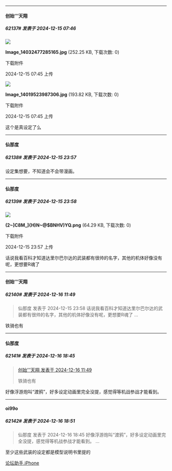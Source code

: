 ﻿
*****

####  创始’’’天翔  
##### 62137#       发表于 2024-12-15 07:46

<img src="https://img.saraba1st.com/forum/202412/15/074545t1al5key1gmw5o5a.jpg" referrerpolicy="no-referrer">

<strong>Image_14032477285165.jpg</strong> (252.25 KB, 下载次数: 0)

下载附件

2024-12-15 07:45 上传

<img src="https://img.saraba1st.com/forum/202412/15/074549zi8epmzjedr3a8jp.jpg" referrerpolicy="no-referrer">

<strong>Image_14019523987306.jpg</strong> (193.82 KB, 下载次数: 0)

下载附件

2024-12-15 07:45 上传

这个是真设定了么


*****

####  仙那度  
##### 62138#       发表于 2024-12-15 23:57

设定集想要，不知道会不会带漫画。


*****

####  仙那度  
##### 62139#       发表于 2024-12-15 23:58

<img src="https://img.saraba1st.com/forum/202412/15/235758npkpp5x21pdb50wx.png" referrerpolicy="no-referrer">

<strong>(2~]C8M_]{H)N~@$BNHV)YQ.png</strong> (64.29 KB, 下载次数: 0)

下载附件

2024-12-15 23:57 上传

话说我看百科才知道达里尔巴尔达的武装都有很帅的名字，其他的机体好像没有呢，更想要R魂了


*****

####  创始’’’天翔  
##### 62140#       发表于 2024-12-16 11:49

<blockquote>仙那度 发表于 2024-12-15 23:58
话说我看百科才知道达里尔巴尔达的武装都有很帅的名字，其他的机体好像没有呢，更想要R魂了 ...</blockquote>
铁骑也有


*****

####  仙那度  
##### 62141#       发表于 2024-12-16 18:45

<blockquote><a href="httphttps://bbs.saraba1st.com/2b/forum.php?mod=redirect&amp;goto=findpost&amp;pid=66936769&amp;ptid=2123779" target="_blank">创始’’’天翔 发表于 2024-12-16 11:49</a>

铁骑也有</blockquote>
好像浮游炮叫“渡鸦”，好多设定动画里完全没提，感觉得等机战参战才能看到。


*****

####  oi99o  
##### 62142#       发表于 2024-12-16 18:51

<blockquote>仙那度 发表于 2024-12-16 18:45
好像浮游炮叫“渡鸦”，好多设定动画里完全没提，感觉得等机战参战才能看到。 ...</blockquote>
至少这些武装的设定都是模型说明书里提的

[论坛助手,iPhone](https://bbs.saraba1st.com/2b/forum.php?mod=viewthread&amp;tid=2029836)

